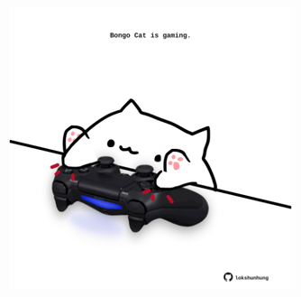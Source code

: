 <!-- built at 30/07/2022, 21:01:01 UTC -->
<p align="center">
  <img width="500" height="500" src="./ReadmeImage.svg">
</p>
